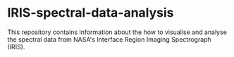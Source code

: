 # IRIS-spectral-data-analysis
This repository contains information about the how to visualise and analyse the spectral data from NASA's Interface Region Imaging Spectrograph (IRIS).
